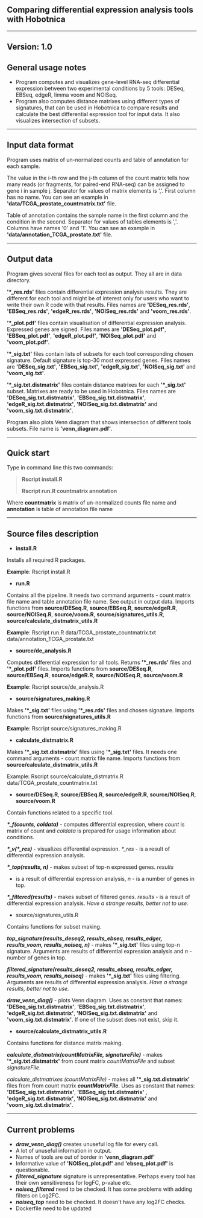 Comparing differential expression analysis tools with Hobotnica
--------------------------------------------------------------------------------------
---------------------------------------------------------------------------------------


Version: 1.0
------------

General usage notes
-------------------
- Program computes and visualizes gene-level RNA-seq differential expression
between two experimental conditions by 5 tools: DESeq, EBSeq, edgeR, 
limma voom and NOISeq. 
- Program also computes distance matrixes using different types of signatures,
that can be used in Hobotnica to compare results and calculate the best 
differential expression tool for input data. It also visualizes intersection 
of subsets.

----------------------------------------------------------------
Input data format
-----------------
Program uses matrix of un-normalized counts and table of annotation for 
each sample. 

The value in the i-th row and the j-th column of the count matrix tells 
how many reads (or fragments, for paired-end RNA-seq) can be assigned to 
gene i in sample j. Separator for values of matrix elements is ','. First 
column has no name. You can see an example in 
**'data/TCGA_prostate_countmatrix.txt'** file.

Table of annotation contains the sample name in the first column and 
the condition in the second. Separator for values of tables elements is ','.
Columns have names '0' and '1'. You can see an example in 
**'data/annotation_TCGA_prostate.txt'** file.


-----------------------------------------------------------------------------
Output data
-----------
Program gives several files for each tool as output. They all are in data 
directory.

**'\*_res.rds'** files contain differential expression analysis results. They 
are different for each tool and might be of interest only for users who 
want to write their own R code with that results. Files names are 
**'DESeq_res.rds'**, **'EBSeq_res.rds'**, **'edgeR_res.rds'**, 
**'NOISeq_res.rds'** and **'voom_res.rds'**.

**'\*_plot.pdf'** files contain visualisation of differential expression analysis.
Expressed genes are signed. Files names are **'DESeq_plot.pdf'**, 
**'EBSeq_plot.pdf'**, **'edgeR_plot.pdf'**, **'NOISeq_plot.pdf'**
and **'voom_plot.pdf'**.

**'\*_sig.txt'** files contain lists of subsets for each tool corresponding 
chosen signature. Default signature is top-30 most expressed genes. Files 
names are **'DESeq_sig.txt'**, **'EBSeq_sig.txt'**, **'edgeR_sig.txt'**,
**'NOISeq_sig.txt'** and **'voom_sig.txt'**.

**'\*_sig.txt.distmatrix'** files contain distance matrixes for each 
**'\*_sig.txt'** subset. Matrixes are ready to be used in Hobotnica. Files names are 
**'DESeq_sig.txt.distmatrix'**, **'EBSeq_sig.txt.distmatrix'**, 
**'edgeR_sig.txt.distmatrix'**, **'NOISeq_sig.txt.distmatrix'** and 
**'voom_sig.txt.distmatrix'**.

Program also plots Venn diagram that shows intersection of different tools 
subsets. File name is **'venn_diagram.pdf'**.

---------------------------------------------------------------------------

Quick start
------------
Type in command line this two commands:

>**Rscript install.R**
> 
> **Rscript run.R countmatrix annotation** 

Where **countmatrix** is matrix of un-normalized counts file name and 
**annotation** is table of annotation file name

-------------------------------------

Source files description
-----------------

- **install.R**

Installs all required R packages.

**Example**: Rscript install.R

- **run.R** 

Contains all the pipeline. It needs two command arguments - count 
matrix file name and table annotation file name. See output in output data.
Imports functions from **source/DESeq.R**, **source/EBSeq.R**, 
**source/edgeR.R**, **source/NOISeq.R**, **source/voom.R**, 
**source/signatures_utils.R**, **source/calculate_distmatrix_utils.R**

**Example**: Rscript run.R data/TCGA_prostate_countmatrix.txt 
data/annotation_TCGA_prostate.txt

- **source/de_analysis.R**

Computes differential expression for all tools. Returns **'\*_res.rds'**
files and **'\*_plot.pdf'** files. Imports functions from **source/DESeq.R**,
**source/EBSeq.R**, **source/edgeR.R**, **source/NOISeq.R**, 
**source/voom.R**

**Example**: Rscript source/de_analysis.R

- **source/signatures_making.R**

Makes **'\*_sig.txt'** files using **'\*_res.rds'** files and chosen 
signature. Imports functions from **source/signatures_utils.R**

**Example**: Rscript source/signatures_making.R

- **calculate_distmatrix.R**

Makes **'\*_sig.txt.distmatrix'** files using **'\*_sig.txt'** files. 
It needs one command arguments - count matrix file name. Imports 
functions from **source/calculate_distmatrix_utils.R**

Example: Rscript source/calculate_distmatrix.R 
data/TCGA_prostate_countmatrix.txt


- **source/DESeq.R**, **source/EBSeq.R**, **source/edgeR.R**, 
**source/NOISeq.R**, **source/voom.R**

Contain functions related to a specific tool. 

***\*\_f(counts, coldata)*** - computes differential expression, where *count*
is matrix of count and *coldata* is prepared for usage information about
conditions.

***\*\_v(\*\_res)*** - visualizes differential expression. *\*\_res* - is a 
result of differential expression analysis.

***\*\_top(results, n)*** - makes subset of top-n expressed genes. *results* 
- is a result of differential expression analysis, *n* - is a number 
of genes in top.

***\*\_filtered(results)*** - makes subset of filtered genes. *results* - is a
result of differential expression analysis. *Have a strange results, better
not to use.*

- source/signatures_utils.R

Contains functions for subset making.

***top_signature(results_deseq2, results_ebseq, results_edger, results_voom,
results_noiseq, n)*** - makes **'\*_sig.txt'** files using top-n signature. 
Arguments are results of differential expression analysis and *n* - 
number of genes in top.

***filtered_signature(results_deseq2, results_ebseq, results_edger, 
results_voom, results_noiseq)*** - makes **'\*_sig.txt'** files using 
filtering. Arguments are results of differential expression analysis. *Have
a strange results, better not to use.*

***draw_venn_diag()*** - plots Venn diagram. Uses as constant that names:
**'DESeq_sig.txt.distmatrix'**, **'EBSeq_sig.txt.distmatrix'**, 
**'edgeR_sig.txt.distmatrix'**, **'NOISeq_sig.txt.distmatrix'** and 
**'voom_sig.txt.distmatrix'**. If one of the subset does not exist, 
skip it.

- **source/calculate_distmatrix_utils.R** 

Contains functions for distance matrix making.

***calculate_distmatrix(countMatrixFile, signatureFile)*** - makes 
**'\*_sig.txt.distmatrix'** from count matrix *countMatrixFile* and 
subset *signatureFile*.

*calculate_distmatrixes (countMatrixFile)* - makes all 
**'\*_sig.txt.distmatrix'** files from from count matrix 
***countMatrixFile***. Uses as constant that names: 
**'DESeq_sig.txt.distmatrix'**, **'EBSeq_sig.txt.distmatrix'** , 
**'edgeR_sig.txt.distmatrix'**, **'NOISeq_sig.txt.distmatrix'** and 
**'voom_sig.txt.distmatrix'**.

-------------------------------------------------------------------------

Current problems
----------------
- ***draw_venn_diag()*** creates unuseful log file for every call.
- A lot of unuseful information in output.
- Names of tools are out of border in **'venn_diagram.pdf'**
- Informative value of **'NOISeq_plot.pdf'** and **'ebseq_plot.pdf'** is 
questionable.
- ***filtered_signature*** signature is unrepresentative. Perhaps every 
tool has their own sensitiveness for logFC, p-value etc. 
- ***noiseq_filtered*** need to be checked. It has some problems 
with adding filters on Log2FC.
- ***noiseq_top*** need to be checked. It doesn't have any log2FC checks. 
- Dockerfile need to be updated





